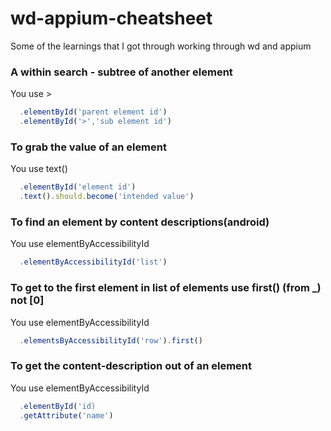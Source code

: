 # wd-appium-cheatsheet
Some of the learnings that I got through working through wd and appium

### A within search - subtree of another element

 You use >
 ```javascript
   .elementById('parent element id')
   .elementById('>','sub element id')
```

### To grab the value of an element
You use text()
```javascript
  .elementById('element id')
  .text().should.become('intended value')
```

### To find an element by content descriptions(android)

You use elementByAccessibilityId

```javascript
  .elementByAccessibilityId('list')
```

### To get to the first element in list of elements use first() (from _) not [0]

You use elementByAccessibilityId

```javascript
  .elementsByAccessibilityId('row').first()
```

### To get the content-description out of an element

You use elementByAccessibilityId

```javascript
  .elementById('id)
  .getAttribute('name')
```
